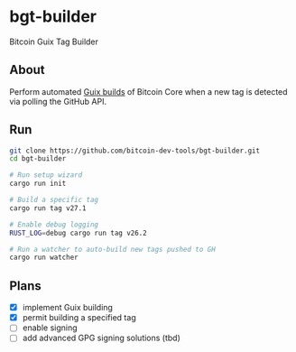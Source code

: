 # bgt-builder

Bitcoin Guix Tag Builder

## About

Perform automated [Guix builds](https://github.com/bitcoin/bitcoin/blob/master/contrib/guix/README.md) of Bitcoin Core when a new tag is detected via polling the GitHub API.

## Run

```bash
git clone https://github.com/bitcoin-dev-tools/bgt-builder.git
cd bgt-builder

# Run setup wizard
cargo run init

# Build a specific tag
cargo run tag v27.1

# Enable debug logging
RUST_LOG=debug cargo run tag v26.2

# Run a watcher to auto-build new tags pushed to GH
cargo run watcher
```

## Plans

- [x] implement Guix building
- [x] permit building a specified tag
- [ ] enable signing
- [ ] add advanced GPG signing solutions (tbd)
